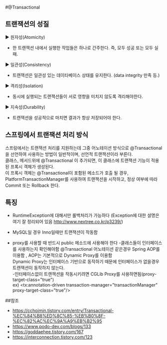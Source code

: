 #@Transactional 
## 트랜잭션의 성질
▶ 원자성(Atomicity)
 - 한 트랜잭션 내에서 실행한 작업들은 하나로 간주한다. 즉, 모두 성공 또는 모두 실패. 

▶ 일관성(Consistency)
 - 트랜잭션은 일관성 있는 데이타베이스 상태를 유지한다. (data integrity 만족 등.)

▶ 격리성(Isolation)
 - 동시에 실행되는 트랜잭션들이 서로 영향을 미치지 않도록 격리해야한다.

▶ 지속성(Durability)
 - 트랜잭션을 성공적으로 마치면 결과가 항상 저장되어야 한다.

## 스프링에서 트랜잭션 처리 방식

스프링에서는 트랜잭션 처리를 지원하는데 그중 어노테이션 방식으로 @Transactional을 선언하여 사용하는 방법이 일반적이며, 선언적 트랜잭션이라 부른다.  
클래스, 메서드위에 @Transactional 이 추가되면, 이 클래스에 트랜잭션 기능이 적용된 프록시 객체가 생성된다.  
이 프록시 객체는 @Transactional이 포함된 메소드가 호출 될 경우, PlatformTransactionManager를 사용하여 트랜잭션을 시작하고, 정상 여부에 따라 Commit 또는 Rollback 한다.


## 특징
- RuntimeException에 대해서만 롤백처리가 가능하다
  (Exception에 대한 설명은 여기 잘 정리되어 있음 http://www.nextree.co.kr/p3239/)

- MySQL일 경우 Inno일때만 트랜잭션이 작동함
- proxy를 사용할 때 반드시 public 메소드에 사용해야 한다
-클래스들이 인터페이스를 사용하는지 확인해야함
 @Transactional 어노테이션 같은경우 Spring AOP를 이용함 , AOP는 기본적으로 Dynamic Proxy를 이용함  
 Dynamic Proxy는 인터페이스 기반으로 동작하기 때문에 인터페이스가 없을경우 트랜잭션이 동작하지 않는다.  
-인터페이스없이 트랜잭션을 작동시키려면 CGLib Proxy를 사용하면됨(proxy-target-class="true")  
ex) <tx:annotation-driven transaction-manager="transactionManager" proxy-target-class="true"/>

##참조
- https://cchoimin.tistory.com/entry/Transactional-%EC%84%B8%ED%8C%85-%EB%B0%8F-%EC%82%AC%EC%9A%A9%EB%B2%95
- https://www.podo-dev.com/blogs/133
- https://goddaehee.tistory.com/167
- https://interconnection.tistory.com/123